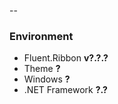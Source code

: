 --
### Environment

- Fluent.Ribbon __v?.?.?__
- Theme __?__
- Windows __?__
- .NET Framework __?.?__
